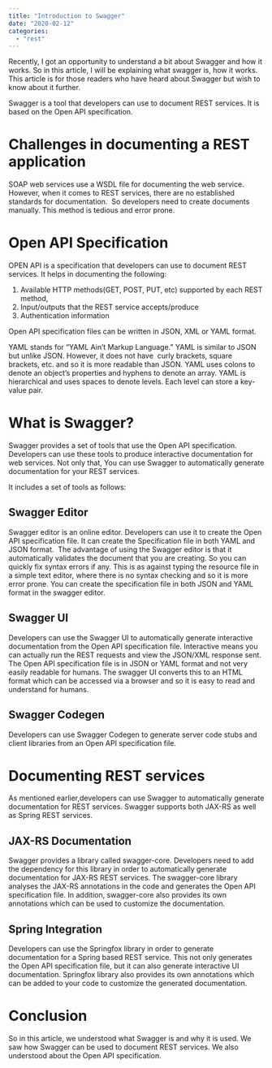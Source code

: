 ```yaml
---
title: "Introduction to Swagger"
date: "2020-02-12"
categories: 
  - "rest"
---
```


Recently, I got an opportunity to understand a bit about Swagger and how it works. So in this article, I will be explaining what swagger is, how it works. This article is for those readers who have heard about Swagger but wish to know about it further.

Swagger is a tool that developers can use to document REST services. It is based on the Open API specification.

# Challenges in documenting a REST application

SOAP web services use a WSDL file for documenting the web service. However, when it comes to REST services, there are no established standards for documentation.  So developers need to create documents manually. This method is tedious and error prone.

# Open API Specification

OPEN API is a specification that developers can use to document REST services. It helps in documenting the following:

1. Available HTTP methods(GET, POST, PUT, etc) supported by each REST method,
2. Input/outputs that the REST service accepts/produce
3. Authentication information

Open API specification files can be written in JSON, XML or YAML format.

YAML stands for “YAML Ain’t Markup Language.” YAML is similar to JSON but unlike JSON. However, it does not have  curly brackets, square brackets, etc. and so it is more readable than JSON. YAML uses colons to denote an object’s properties and hyphens to denote an array. YAML is hierarchical and uses spaces to denote levels. Each level can store a key-value pair.

# What is Swagger?

Swagger provides a set of tools that use the Open API specification. Developers can use these tools to produce interactive documentation for web services. Not only that, You can use Swagger to automatically generate documentation for your REST services.

It includes a set of tools as follows:

## Swagger Editor

Swagger editor is an online editor. Developers can use it to create the Open API specification file. It can create the Specification file in both YAML and JSON format.  The advantage of using the Swagger editor is that it automatically validates the document that you are creating. So you can quickly fix syntax errors if any. This is as against typing the resource file in a simple text editor, where there is no syntax checking and so it is more error prone. You can create the specification file in both JSON and YAML format in the swagger editor.

## Swagger UI

Developers can use the Swagger UI to automatically generate interactive documentation from the Open API specification file. Interactive means you can actually run the REST requests and view the JSON/XML response sent. The Open API specification file is in JSON or YAML format and not very easily readable for humans. The swagger UI converts this to an HTML format which can be accessed via a browser and so it is easy to read and understand for humans.

## Swagger Codegen

Developers can use Swagger Codegen to generate server code stubs and client libraries from an Open API specification file.

# Documenting REST services

As mentioned earlier,developers can use Swagger to automatically generate documentation for REST services. Swagger supports both JAX-RS as well as Spring REST services.

## JAX-RS Documentation

Swagger provides a library called swagger-core. Developers need to add the dependency for this library in order to automatically generate documentation for JAX-RS REST services. The swagger-core library analyses the JAX-RS annotations in the code and generates the Open API specification file. In addition, swagger-core also provides its own annotations which can be used to customize the documentation.

## Spring Integration

Developers can use the Springfox library in order to generate documentation for a Spring based REST service. This not only generates the Open API specification file, but it can also generate interactive UI documentation. Springfox library also provides its own annotations which can be added to your code to customize the generated documentation.

# Conclusion

So in this article, we understood what Swagger is and why it is used. We saw how Swagger can be used to document REST services. We also understood about the Open API specification.
